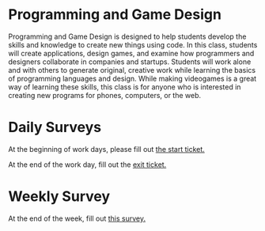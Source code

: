 # Programming and Game Design

Programming and Game Design is designed to help students develop the skills and knowledge to create new things using code.  In this class, students will create applications, design games, and examine how programmers and designers collaborate in companies and startups. Students will work alone and with others to generate original, creative work while learning the basics of programming languages and design. While making videogames is a great way of learning these skills, this class is for anyone who is interested in creating new programs for phones, computers, or the web.

# Daily Surveys

At the beginning of work days, please fill out [the start ticket.](https://docs.google.com/forms/d/e/1FAIpQLScl63iNuSid26yXDK3pl-FUGgjr4Wkv2henoI2bOL1pQGVO1g/viewform?usp=sf_link)

At the end of the work day, fill out the [exit ticket.](https://docs.google.com/forms/d/e/1FAIpQLSd2ubb-lGUHwIw57TuF5zFAWwtwL-AGvBunBdw87x6gpuyw-A/viewform?usp=sf_link)

# Weekly Survey

At the end of the week, fill out [this survey.](https://docs.google.com/forms/d/1DidB9yXJmA7EVDSTZHvamRLc7hnDxJq_KfaXKCUKPlU/edit#responses)
